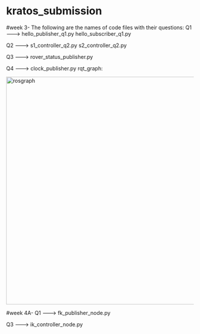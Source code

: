 # kratos_submission

#week 3-
The following are the names of code files with their questions:
Q1 ---> hello_publisher_q1.py
        hello_subscriber_q1.py
        
Q2 ---> s1_controller_q2.py
        s2_controller_q2.py
        
Q3 ---> rover_status_publisher.py

Q4 ---> clock_publisher.py
rqt_graph: 

<img width="1456" height="612" alt="rosgraph" src="https://github.com/user-attachments/assets/b32f5342-4324-4aca-bfc1-e57dc7b29bca" />

#week 4A-
Q1 ---> fk_publisher_node.py

Q3 ---> ik_controller_node.py

